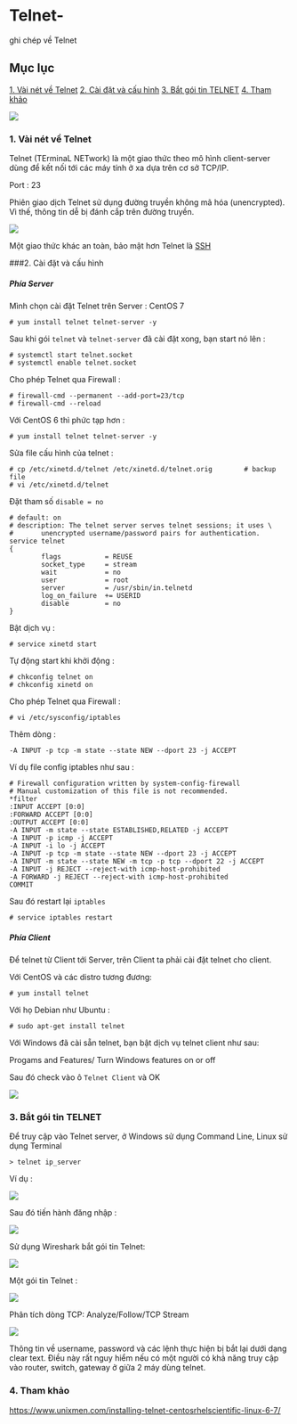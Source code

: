 # Telnet-
ghi chép về Telnet 


## Mục lục 

[1. Vài nét về Telnet](#info)
[2. Cài đặt và cấu hình](#install)
[3. Bắt gói tin TELNET](#wireshark)
[4. Tham khảo](#reference)

<img src="http://i.imgur.com/aH6bCMb.gif">


<a name="info"></a>
### 1. Vài nét về Telnet

Telnet (TErminaL NETwork) là một giao thức theo mô hình client-server dùng để kết nối tới các máy tính ở xa dựa trên cơ sở TCP/IP.

Port : 23 

Phiên giao dịch Telnet sử dụng đường truyền không mã hóa (unencrypted). Vì thế, thông tin dễ bị đánh cắp trên đường truyền.

<img src="http://i.imgur.com/SaylC05.png">


Một giao thức khác an toàn, bảo mật hơn Telnet là [SSH](https://github.com/locvx1234/SSH)


<a name="install"></a>
###2. Cài đặt và cấu hình

##### Phía Server

Mình chọn cài đặt Telnet trên Server : CentOS 7

	# yum install telnet telnet-server -y
	
Sau khi gói `telnet` và `telnet-server` đã cài đặt xong, bạn start nó lên :

	# systemctl start telnet.socket
	# systemctl enable telnet.socket
	
Cho phép Telnet qua Firewall :

	# firewall-cmd --permanent --add-port=23/tcp
	# firewall-cmd --reload
	
Với CentOS 6 thì phức tạp hơn : 

	# yum install telnet telnet-server -y
	
Sửa file cấu hình của telnet : 
	
	# cp /etc/xinetd.d/telnet /etc/xinetd.d/telnet.orig        # backup file 
	# vi /etc/xinetd.d/telnet

Đặt tham số `disable = no`


	# default: on
	# description: The telnet server serves telnet sessions; it uses \
	#       unencrypted username/password pairs for authentication.
	service telnet
	{
			flags           = REUSE
			socket_type     = stream
			wait            = no
			user            = root
			server          = /usr/sbin/in.telnetd
			log_on_failure  += USERID
			disable         = no
	}

Bật dịch vụ :

	# service xinetd start
	
Tự động start khi khởi động : 

	# chkconfig telnet on
	# chkconfig xinetd on

Cho phép Telnet qua Firewall :

	# vi /etc/sysconfig/iptables

Thêm dòng : 
	
	-A INPUT -p tcp -m state --state NEW --dport 23 -j ACCEPT
	
Ví dụ file config iptables như sau : 

	# Firewall configuration written by system-config-firewall
	# Manual customization of this file is not recommended.
	*filter
	:INPUT ACCEPT [0:0]
	:FORWARD ACCEPT [0:0]
	:OUTPUT ACCEPT [0:0]
	-A INPUT -m state --state ESTABLISHED,RELATED -j ACCEPT
	-A INPUT -p icmp -j ACCEPT
	-A INPUT -i lo -j ACCEPT
	-A INPUT -p tcp -m state --state NEW --dport 23 -j ACCEPT
	-A INPUT -m state --state NEW -m tcp -p tcp --dport 22 -j ACCEPT
	-A INPUT -j REJECT --reject-with icmp-host-prohibited
	-A FORWARD -j REJECT --reject-with icmp-host-prohibited
	COMMIT

Sau đó restart lại `iptables`

	# service iptables restart
	
##### Phía Client 

Để telnet từ Client tới Server, trên Client ta phải cài đặt telnet cho client.

Với CentOS và các distro tương đương: 

	# yum install telnet
	
Với họ Debian như Ubuntu : 

	# sudo apt-get install telnet
	
Với Windows đã cài sẵn telnet, bạn bật dịch vụ telnet client như sau: 

Progams and Features/ Turn Windows features on or off 

Sau đó check vào ô `Telnet Client` và OK

<img src="http://i.imgur.com/j9Quzdl.png">




<a name="wireshark"></a>
### 3. Bắt gói tin TELNET

Để truy cập vào Telnet server, ở Windows sử dụng Command Line, Linux sử dụng Terminal

	> telnet ip_server
	
Ví dụ : 

<img src="http://i.imgur.com/m5B5ep0.png">

Sau đó tiến hành đăng nhập : 

<img src="http://i.imgur.com/wgPfswS.png">

	
Sử dụng Wireshark bắt gói tin Telnet: 

<img src="http://i.imgur.com/0SIXHQI.png">

Một gói tin Telnet : 

<img src="http://i.imgur.com/crpmAKk.png">

Phân tích dòng TCP: Analyze/Follow/TCP Stream 

<img src="http://i.imgur.com/ZWHqipm.png">

Thông tin về username, password và các lệnh thực hiện bị bắt lại dưới dạng clear text. Điều này rất nguy hiểm nếu có một người có khả năng truy cập vào router, switch, gateway ở giữa 2 máy dùng telnet.


<a name="reference"></a>
### 4. Tham khảo 

https://www.unixmen.com/installing-telnet-centosrhelscientific-linux-6-7/

